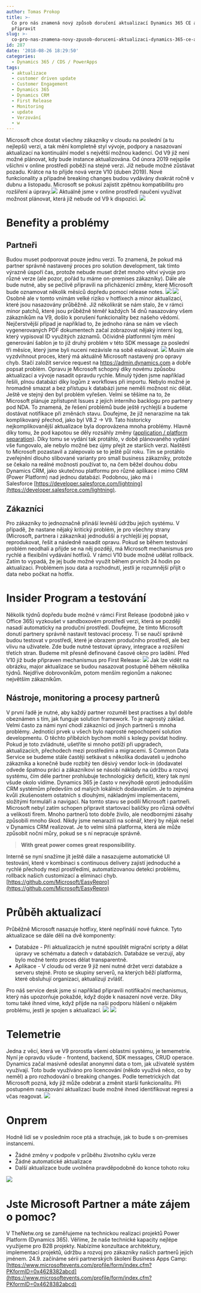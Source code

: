 ```yaml
---
author: Tomas Prokop
title: >-
  Co pro nás znamená nový způsob doručení aktualizací Dynamics 365 CE a jak se
  připravit
slug: >-
  co-pro-nas-znamena-novy-zpusob-doruceni-aktualizaci-dynamics-365-ce-a-jak-se-pripravit
id: 287
date: '2018-08-26 18:29:50'
categories:
  - Dynamics 365 / CDS / PowerApps
tags:
  - aktualizace
  - customer driven update
  - Customer Engagement
  - Dynamics 365
  - Dynamics CRM
  - First Release
  - Monitoring
  - update
  - Verzování
  - w
---
```


Microsoft chce dostat všechny zákazníky v cloudu na poslední (a tu nejlepší) verzi, a tak mění kompletně styl vývoje, podpory a nasazovaní aktualizací na kontinuální model s největší možnou kadencí. Od V9 již není možné plánovat, kdy bude instance aktualizována. Od února 2019 nejspíše všichni v online prostředí poběží na stejné verzi. Již nebude možné zůstávat pozadu. Krátce na to přijde nová verze V10 (duben 2019). Nové funkcionality a případné breaking changes budou vydávány dvakrát ročně v dubnu a listopadu. Microsoft se pokusí zajistit zpětnou kompatibilitu pro rozšíření a úpravy.![](/uploads/2018/08/chrome_2018-08-26_17-18-42-e1535298413472.png)  Aktuálně jsme v online prostředí naučeni využívat možnost plánovat, která již nebude od V9 k dispozici. ![](/uploads/2018/08/CDU_schedule_your_update.png)

# Benefity a problémy

## Partneři

Budou muset podporovat pouze jednu verzi. To znamená, že pokud má partner správně nastavený proces pro solution development, tak tímto výrazně úspoří čas, protože nebude muset držet mnoho větví vývoje pro různé verze (ale pozor, pořád tu máme on-premises zákazníky). Dále ale bude nutné, aby se pečlivě připravili na přicházenící změny, které Microsoft bude oznamovat několik měsíců dopředu pomocí release notes. ![](/uploads/2018/08/chrome_2018-08-26_17-17-50.png) ![](/uploads/2018/08/chrome_2018-08-26_15-45-40.png) Osobně ale v tomto vnímám velké riziko v hotfixech a minor aktualizací, které jsou nasazovány průběžně. Již několikrát se nám stalo, že v rámci minor patchů, které jsou průběžně téměř každých 14 dnů nasazovány všem zákazníkům na V9, došlo k porušení funkcionality bez našeho vědomí. Nejčerstvější případ je například to, že jednoho rána se nám ve všech vygenerovaných PDF dokumentech začal zobrazovat nějaký interní log, který vypisoval ID využitých záznamů. Očividně platformní tým mění generování šablon je to již druhý problém v této SDK message za poslední tři měsíce, který jsme byli nuceni nezávisle na sobě eskalovat. ![](/uploads/2018/08/OUTLOOK_2018-08-26_17-59-12.png) Musím ale vyzdvihnout proces, který má aktuálně Microsoft nastavený pro opravy chyb. Stačí založit service request na https://admin.dynamics.com a dobře popsat problém. Opravu je Microsoft schopný díky novému způsobu aktualizací a vývoje nasadit opravdu rychle. Minulý týden jsme například řešili, plnou databázi díky logům z workflows při importu. Nebylo možné je hromadně smazat a bez přístupu k databázi jsme neměli možnost nic dělat. Ještě ve stejný den byl problém vyřešen. Velmi se těšíme na to, že Microsoft plánuje zpřístupnit Issues z jejich interního backlogu pro partnery pod NDA. To znamená, že řešení problémů bude ještě rychlejší a budeme dostávat notifikace při změnách stavu. Doufejme, že již nenarazíme na tak komplikovaný přechod, jako byl V8.2 -> V9\. Tato historicky nejkomplikovanější aktualizace byla doprovázena mnoha problémy. Hlavně díky tomu, že pod kapotou se děly rozsáhly změny ([application / platform separation](/2018/06/30/novinka-common-data-service/)). Díky tomu se vydání tak protáhlo, v době plánovaného vydání vše fungovalo, ale nebylo možné bez újmy přejít ze starších verzí. Naštěstí to Microsoft pozastavil a zalepovalo se to ještě půl roku. Tím se protáhlo zveřejnění dlouho slibované varianty pro small business zákazníky, protože se čekalo na reálné možnosti používat to, na čem běžel douhou dobu Dynamics CRM, jako skutečnou platformu pro různé aplikace i mimo CRM (Power Platform) nad jednou databází. Podobnou, jako má i Salesforce [https://developer.salesforce.com/lightning](https://developer.salesforce.com/lightning).

## Zákazníci

Pro zákazníky to jednoznačně přináší levněší údržbu jejich systému. V případě, že nastane nějaký kritický problém, je pro všechny strany (Microsoft, partnera i zákazníka) jednodušší a rychlejší jej popsat, reprodukovat, řešit a následně nasadit opravu. Pokud se během testování problém neodhalí a přijde se na něj později, má Microsoft mechanismus pro rychlé a flexibilní vydávání hotfixů. V rámci V10 bude možné udělat rollback. Zatím to vypadá, že jej bude možné využít během prvních 24 hodin po aktualizaci. Problémem jsou data a rozhodnutí, jestli je rozumnější přijít o data nebo počkat na hotfix.

# Insider Program a testování

Několik týdnů dopředu bude možné v rámci First Release (podobně jako v Office 365) vyzkoušet v sandboxovém prostředí verzi, která se později nasadí automaticky na produční prostředí. Doufejme, že tímto Microsoft donutí partnery správně nastavit testovací procesy. Ti se naučí správně budou testovat v prostředí, které je obrazem produčního prostředí, ale bez vlivu na uživatele. Zde bude nutné testovat úpravy, integrace a rozšíření třetích stran. Budeme mít přesně definované časové okno pro ladění. Před V10 již bude připraven mechanismus pro First Release: ![](/uploads/2018/08/Upgrades_02b.png) Jak lze vidět na obrázku, major aktualizace se budou nasazovat postupně během několika týdnů. Nejdříve dobrovoníkům, potom menším regionům a nakonec největším zákazníkům.

## Nástroje, monitoring a procesy partnerů

V první řadě je nutné, aby každý partner rozuměl best practises a byl dobře obeznámen s tím, jak funguje solution framework. To je naprostý základ. Velmi často za námi nyní chodí zákazníci od jiných partnerů s mnoha problémy. Jednotící prvek u všech bylo naprosté nepochopení solution developmentu. O těchto příbězích bychom mohli s kolegy povídat hodiny. Pokud je toto zvládnuté, ušetříte si mnoho potíží při upgradech, aktualizacích, přechodech mezi prostředími a migracemi. S Common Data Service se budeme stále častěji setkávat s několika dodavateli u jednoho zákazníka a konečně bude rozbitý ten děsivý vendor lock-in (dodavatel odvede špatnou práci a zákazníkovi se násobí náklady na údržbu a rozvoj systému, čím déle partner prohlubuje technologický deficit), který tak nyní všude okolo vidíme. Dynamics 365 je často v nevýhodě oproti jednodušším CRM systémům především od malých lokálních dodavatelům. Je to zejména kvůli zkušenostem ostatních s dlouhými, nákladnými implementacemi, složitými formuláři a navigací. Na tomto stavu se podílí Microsoft i partneři. Microsoft nebyl zatím schopen připravit startovací balíčky pro různá odvětví a velikosti firem. Mnoho partnerů toto dobře živilo, ale neodbornými zásahy způsobili mnoho škod. Nikdy jsme nenarazili na scénář, který by nějak nešel v Dynamics CRM realizovat. Je to velmi silná platforma, která ale může způsobit noční můry, pokud se s ní nepracuje správně.

> **With great power comes great responsibility.**

Interně se nyní snažíme jít ještě dále a nasazujeme automatické UI testování, které v kombinaci s continuous delivery zajistí jednoduché a rychlé přechody mezi prostředími, automatizovanou detekci problému, rollback našich customizací a eliminaci chyb. [https://github.com/Microsoft/EasyRepro](https://github.com/Microsoft/EasyRepro)

# Průběh aktualizací

Průběžně Microsoft nasazuje hotfixy, které nepřináší nové fuknce. Tyto aktualizace se dále dělí na dvě komponenty:

*   Databáze - Při aktualizacích je nutné spouštět migrační scripty a dělat úpravy ve schématu a datech v databázích. Databáze se verzují, aby bylo možné tento proces dělat transparentně.
*   Aplikace - V cloudu od verze 9 již není nutné držet verzi databáze a serveru stejné. Proto se skupiny serverů, na kterých běží platforma, které obsluhují organizaci, aktualizují zvlášť.

Pro náš service desk jsme si například připravili notifikační mechanismus, který nás upozorňuje pokaždé, když dojde k nasazení nové verze. Díky tomu také ihned víme, když přijde na naši podporu hlášení o nějakém problému, jestli je spojen s aktualizací. ![](/uploads/2018/08/chrome_2018-08-26_16-30-42.png) ![](/uploads/2018/08/Teams_2018-08-26_16-45-36.png)

# Telemetrie

Jedna z věcí, která ve V9 prorostla všemi oblastmi systému, je tememetrie. Nyní je opravdu všude - frontend, backend, SDK messages, CRUD operace. Dynamics začal masivně odesílat anonymní data o tom, jak uživatelé systém využívají. Toto bude využíváno pro licencování (někdo využívá něco, co by neměl) a pro rozhodování o breaking changes. Podle temetrických dat Microsoft pozná, kdy již může odebrat a změnit starší funkcionalitu. Při postupném nasazování aktualizací bude možné ihned identifikovat regresi a včas reagovat. ![](/uploads/2018/08/chrome_2018-08-26_18-30-00.png)

# Onprem

Hodně lidí se v posledním roce ptá a strachuje, jak to bude s on-premises instancemi.

*   Žádné změny v podpoře v průběhu životního cyklu verze
*   Žádné automatické aktualizace
*   Další aktualizace bude uvolněna pravděpodobně do konce tohoto roku

![](/uploads/2018/08/chrome_2018-08-26_15-41-26.png)  

# Jste Microsoft Partner a máte zájem o pomoc?

V TheNetw.org se zaměřujeme na technickou realizaci projektů Power Platform (Dynamics 365). Věříme, že naše technické kapacity nejlépe využijeme pro B2B projekty. Nabízíme konzultace architektury, implementaci projektů, údržbu a rozvoj pro zákazníky našich partnerů jejich jménem. 24.9\. začínáme sérii partnerských školení Business Apps Camp: [https://www.microsoftevents.com/profile/form/index.cfm?PKformID=0x4628382abcd](https://www.microsoftevents.com/profile/form/index.cfm?PKformID=0x4628382abcd)